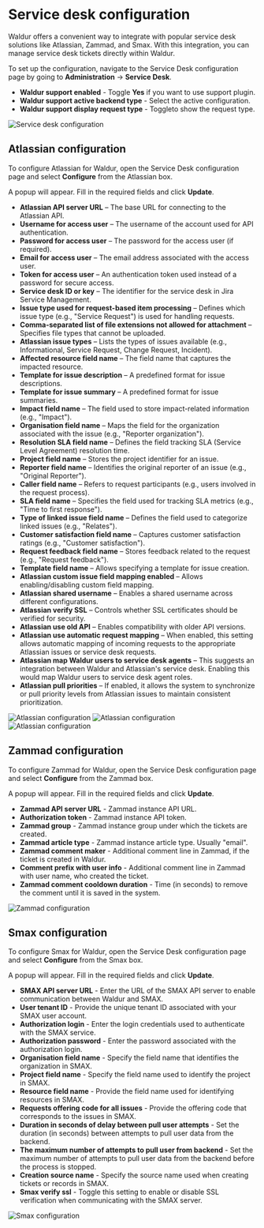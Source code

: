 # Service desk configuration

Waldur offers a convenient way to integrate with popular service desk solutions like Atlassian, Zammad, and Smax. With this integration, you can manage service desk tickets directly within Waldur.

To set up the configuration, navigate to the Service Desk configuration page by going to **Administration** -> **Service Desk**.

* **Waldur support enabled** - Toggle **Yes** if you want to use support plugin.
* **Waldur support active backend type** - Select the active configuration.
* **Waldur support display request type** - Toggleto show the request type.

![Service desk configuration](../img/Service_desk_config.png)

## Atlassian configuration

To configure Atlassian for Waldur, open the Service Desk configuration page and select **Configure** from the Atlassian box.

A popup will appear. Fill in the required fields and click **Update**.

* **Atlassian API server URL** – The base URL for connecting to the Atlassian API.
* **Username for access user** – The username of the account used for API authentication.
* **Password for access user** – The password for the access user (if required).
* **Email for access user** – The email address associated with the access user.
* **Token for access user** – An authentication token used instead of a password for secure access.
* **Service desk ID or key** – The identifier for the service desk in Jira Service Management.
* **Issue type used for request-based item processing** – Defines which issue type (e.g., "Service Request") is used for handling requests.
* **Comma-separated list of file extensions not allowed for attachment** – Specifies file types that cannot be uploaded.
* **Atlassian issue types** – Lists the types of issues available (e.g., Informational, Service Request, Change Request, Incident).
* **Affected resource field name** – The field name that captures the impacted resource.
* **Template for issue description** – A predefined format for issue descriptions.
* **Template for issue summary** – A predefined format for issue summaries.
* **Impact field name** – The field used to store impact-related information (e.g., "Impact").
* **Organisation field name** – Maps the field for the organization associated with the issue (e.g., "Reporter organization").
* **Resolution SLA field name** – Defines the field tracking SLA (Service Level Agreement) resolution time.
* **Project field name** – Stores the project identifier for an issue.
* **Reporter field name** – Identifies the original reporter of an issue (e.g., "Original Reporter").
* **Caller field name** – Refers to request participants (e.g., users involved in the request process).
* **SLA field name** – Specifies the field used for tracking SLA metrics (e.g., "Time to first response").
* **Type of linked issue field name** – Defines the field used to categorize linked issues (e.g., "Relates").
* **Customer satisfaction field name** – Captures customer satisfaction ratings (e.g., "Customer satisfaction").
* **Request feedback field name** – Stores feedback related to the request (e.g., "Request feedback").
* **Template field name** – Allows specifying a template for issue creation.
* **Atlassian custom issue field mapping enabled** – Allows enabling/disabling custom field mapping.
* **Atlassian shared username** – Enables a shared username across different configurations.
* **Atlassian verify SSL** – Controls whether SSL certificates should be verified for security.
* **Atlassian use old API** – Enables compatibility with older API versions.
* **Atlassian use automatic request mapping** – When enabled, this setting allows automatic mapping of incoming requests to the appropriate Atlassian issues or service desk requests.
* **Atlassian map Waldur users to service desk agents** – This suggests an integration between Waldur and Atlassian's service desk. Enabling this would map Waldur users to service desk agent roles.
* **Atlassian pull priorities** – If enabled, it allows the system to synchronize or pull priority levels from Atlassian issues to maintain consistent prioritization.

![Atlassian configuration](../img/Atlassian_config1.png)
![Atlassian configuration](../img/Atlassian_config2.png)
![Atlassian configuration](../img/Atlassian_config3.png)

## Zammad configuration

To configure Zammad for Waldur, open the Service Desk configuration page and select **Configure** from the Zammad box.

A popup will appear. Fill in the required fields and click **Update**.

* **Zammad API server URL** - Zammad instance API URL.
* **Authorization token** - Zammad instance API token.
* **Zammad group** - Zammad instance group under which the tickets are created.
* **Zammad article type** - Zammad instance article type. Usually "email".
* **Zammad comment maker** - Additional comment line in Zammad, if the ticket is created in Waldur.
* **Comment prefix with user info** - Additional comment line in Zammad with user name, who created the ticket.
* **Zammad comment cooldown duration** - Time (in seconds) to remove the comment until it is saved in the system.

![Zammad configuration](../img/Zammad_config.png)

## Smax configuration

To configure Smax for Waldur, open the Service Desk configuration page and select **Configure** from the Smax box.

A popup will appear. Fill in the required fields and click **Update**.

* **SMAX API server URL** - Enter the URL of the SMAX API server to enable communication between Waldur and SMAX.
* **User tenant ID** - Provide the unique tenant ID associated with your SMAX user account.
* **Authorization login** - Enter the login credentials used to authenticate with the SMAX service.
* **Authorization password** - Enter the password associated with the authorization login.
* **Organisation field name** - Specify the field name that identifies the organization in SMAX.
* **Project field name** - Specify the field name used to identify the project in SMAX.
* **Resource field name** - Provide the field name used for identifying resources in SMAX.
* **Requests offering code for all issues** - Provide the offering code that corresponds to the issues in SMAX.
* **Duration in seconds of delay between pull user attempts** - Set the duration (in seconds) between attempts to pull user data from the backend.
* **The maximum number of attempts to pull user from backend** - Set the maximum number of attempts to pull user data from the backend before the process is stopped.
* **Creation source name** - Specify the source name used when creating tickets or records in SMAX.
* **Smax verify ssl** - Toggle this setting to enable or disable SSL verification when communicating with the SMAX server.

![Smax configuration](../img/Smax_config.png)